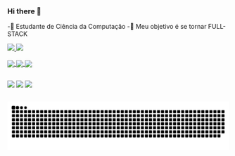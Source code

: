 ### Hi there 👋
-🌱 Estudante de Ciência da Computação
-👤 Meu objetivo é se tornar FULL-STACK

 <div>
  <a href="https://github.com/alexRicc2">
  <img height="180em" src="https://github-readme-stats.vercel.app/api?username=alexRicc2&show_icons=true&theme=midnight-purple&include_all_commits=true&count_private=true"/>
  <img height="180em" src="https://github-readme-stats.vercel.app/api/top-langs/?username=alexRicc2&layout=compact&langs_count=7&theme=midnight-purple"/>
 </div>
  
  <br>
  
  <div style="display: inline_block">
  <img align="center"  src="https://img.shields.io/badge/HTML5-E34F26?style=for-the-badge&logo=html5&logoColor=white"/>
  <img align="center" src="https://img.shields.io/badge/Bootstrap-563D7C?style=for-the-badge&logo=bootstrap&logoColor=white"/>
  <img align="center" src="https://img.shields.io/badge/CSS3-1572B6?style=for-the-badge&logo=css3&logoColor=white"/>
  </div>

  ##
  
  <div>
    <a href="https://www.linkedin.com/in/alex-ricardo-rodrigues-sant-anna"><img src="https://img.shields.io/badge/LinkedIn-0077B5?style=for-the-badge&logo=linkedin&logoColor=white"></a>
    <a href="https://www.instagram.com/alex_ricardu/?hl=pt-br"><img src="https://img.shields.io/badge/Instagram-E4405F?style=for-the-badge&logo=instagram&logoColor=white"></a>
    <a href="mailto:alex.santanna@unesp.br"><img src="https://img.shields.io/badge/Gmail-D14836?style=for-the-badge&logo=gmail&logoColor=white"></a>  
  </div>
 
 ##
 
  ![Snake animation](https://github.com/alexRicc2/alexRicc2/blob/output/github-contribution-grid-snake.svg)
